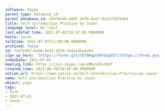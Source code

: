 ```yaml
---
software: Skype
parent_type: database_id
parent_database_id: e9339446-880f-4ef0-8ad7-8ad1f507dded
title: Self-introduction Practice by Jason
language_level: No limit
last_edited_time: 2021-07-02T18:57:00.0000000
hosts: Jason
talktime: 2021-07-01T21:00:00.0000000
archived: false
id: f5dfedb7-beb8-4e33-9539-144a1dbaa264
sign_up_here: '[https://forms.gle/CET8RqptGHtUapEG7](https://forms.gle/CET8RqptGHtUapEG7)'
indexDate: 2021-07-01
meeting_link: https://join.skype.com/xMKyV4Fx3KXT
created_time: 2021-06-28T20:56:00.0000000
notion_url: https://www.notion.so/Self-introduction-Practice-by-Jason-f5dfedb7beb84e339539144a1dbaa264
name: Self-introduction Practice by Jason
object: page
tags:
- Talk
- 2021-07-01
- Jason
---
```







